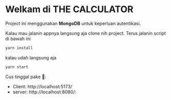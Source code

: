 # Welkam di THE CALCULATOR

Project ini menggunakan **MongoDB** untuk keperluan autentikasi.

Kalau mau jalanin appnya langsung aja clone nih project. Terus jalanin script di bawah ini

```bash
yarn install
```

kalau udah langsung aja

```bash
yarn start
```

Cus tinggal pake 🚀:

- Client: http://localhost:5173/
- server: http://localhost:8080/:
